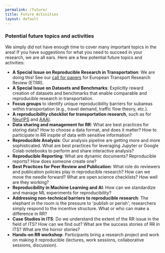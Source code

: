```yaml
---
permalink: /future/
title: Future Activities
layout: default
---
```


### Potential future topics and activities
We simply did not have enough time to cover many important topics in the area! If you have suggestions for what you need to succeed in your research, we are all ears. Here are a few potential future topics and activities:
- **A Special Issue on Reproducible Research in Transportation**: We are doing this! See our [call for papers](https://www.springeropen.com/collections/RRT24) for European Transport Research Review (ETRR).
- **A Special Issue on Datasets and Benchmarks**: Explicitly reward creation of datasets and benchmarks that enable comparable and reproducible research in transportation.
- **Focus groups** to identify unique reproducibility barriers for subareas within transportation (e.g., travel demand, traffic flow theory, etc.).
- **A reproducibility checklist for transportation research**, such as for [NeurIPS](https://neurips.cc/public/guides/PaperChecklist) and [AAAI](https://aaai.org/conference/aaai/aaai-25/aaai-25-reproducibility-checklist/).
- **Data sharing and management for RR**: What are best practices for storing data? How to choose a data format, and does it matter? How to participate in RR inspite of data with sensitive information?
- **Reproducible Analysis**: Our analysis pipeline are getting more and more sophisticated. What are best practices for leveraging Jupyter or Google Colab notebooks to perform and share interactive analysis?
- **Reproducible Reporting**: What are dynamic documents? Reproducible reports? How does someone create one?
- **Best Practices for Peer Review and Publication**: What role do reviewers and publication policies play in reproducible research? How can we move the needle forward? What are open science checklists? How well are they working?
- **Reproducibility in Machine Learning and AI**: How can we standardize and manage ML experiments for reproducibility? 
- **Addressing non-technical barriers to reproducible research**: The elephant in the room is the pressure to 'publish or perish'; researchers simply respond to the incentive structure. What or who can make a difference in RR?
- **Case Studies in ITS**: Do we understand the extent of the RR issue in the field of ITS? How can we find out? What are the success stories of RR in ITS? What are the horror stories?
- **Hands-on RR workshop**: Participants bring a research project and work on making it reproducible (lectures, work sessions, collaborative sessions, discussion).